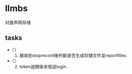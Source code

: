 # llmbs
对接声网存储

## tasks
- [ ] 1. 接收到stoprecord後判斷是否生成存儲文件並reportfiles.
- [ ] 2. token過期後未發送login.

